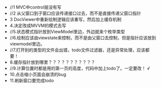 * //1 MVC中control层没有写
* //2 从父窗口到子窗口应该传递接口过去，而不是直接传递父窗口指针
* 3 DocViewer中重新绘制逻辑应该重写，然后加上缓存机制
* 4.决定改成MVVM的模式去写
* //5.状态模式指针放到ViewModel里边，外边就来个枚举类型
* //6.绘制应该由viewstate来控制，而不是由父窗口去控制，但是指针应该放到viewmodel里边。
* //7.打开别的类型的文件会出错，todo文件过滤器，还是异常处理，应该都要！
* 8.缓存指针放到哪里？？？？？？？？？？？
* //9.计算位置时都是用的第一页的高度，代码中加上todo了。一定要改！ √
* 10.点击缩小页面会崩溃的bug
* 11.刷新窗口要完成todo
 